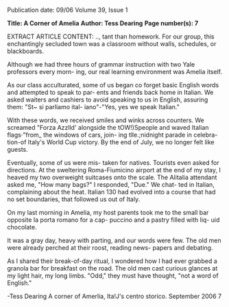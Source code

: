 Publication date: 09/06
Volume 39, Issue 1

**Title: A Corner of Amelia**
**Author: Tess Dearing**
**Page number(s): 7**

EXTRACT ARTICLE CONTENT:
.., 
tant than homework. For our group, 
this enchantingly secluded town was a 
classroom without walls, schedules, 
or blackboards. 


Although we had 
three hours of grammar instruction 
with two Yale professors every morn-
ing, our real learning environment 
was Amelia itself. 


As our class acculturated, some of 
us began co forget basic English 
words and attempted to speak to par-
ents and friends back home in Italian. 
We asked waiters and cashiers to 
avoid speaking to us in English, 
assuring them: 
"St~ si parliamo ital-
iano"-"Yes, yes we speak Italian." 


With these words, we received smiles 
and winks across counters. We 
screamed "Forza Azzlld' alongside 
the tOW!)Speople and waved Italian 
flags·"from_ the windows of cars, join-
ing tlle.;nidnight parade in celebra-
tion-of Italy's World Cup victory. By 
the end of July, we no longer felt like 
guests. 


Eventually, some of us were mis-
taken for natives. Tourists even asked 
for directions. At the sweltering 
Roma-Fiumicino airport at the end of 
my stay, I heaved my two overweight 
suitcases onto the scale. The Alitalia 
attendant asked me, "How many 
bags?" I responded, "Due." We chat-
ted in Italian, complaining about the 
heat. Italian 130 had evolved into a 
course that had no set boundaries, 
that followed us out of Italy. 


On my last morning in Amelia, 
my host parents took me to the small 
bar opposite Ia porta romano for a cap-
puccino and a pastry filled with liq-
uid chocolate. 


It was a gray day, 
heavy with parting, and our words 
were few. The old men were already 
perched at their roost, reading news-
papers and debating. 


As I shared 
their break-of-day ritual, I wondered 
how I had ever grabbed a granola bar 
for breakfast on the road. The old 
men cast curious glances at my light 
hair, my long limbs. "Odd," they 
must have thought, "not a word of 
English." 

-Tess Dearing A corner of Amerlia, Ita!J's centro storico. 
September 2006 
7